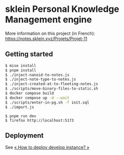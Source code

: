 # sklein Personal Knowledge Management engine

More information on this project (in French): https://notes.sklein.xyz/Projets/Projet-11

## Getting started

```sh
$ mise install
$ pnpm install
$ ./inject-nanoid-to-notes.js
$ ./inject-note-type-to-notes.js
$ ./inject-created-at-to-fleeting-notes.js
$ ./scripts/move-binary-files-to-static.sh
$ docker compose build
$ docker compose up -d --wait
$ ./scripts/enter-in-pg.sh -f init.sql
$ ./import.js
```

```
$ pnpm run dev
$ firefox http://localhost:5173
```

## Deployment

See [« How to deploy develop instance? »](./deployment/develop/)
